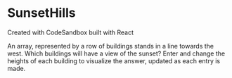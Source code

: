 # SunsetHills
Created with CodeSandbox
built with React

An array, represented by a row of buildings stands in a line towards the west.
Which buildings will have a view of the sunset? Enter and change the heights of
each building to visualize the answer, updated as each entry is made.
